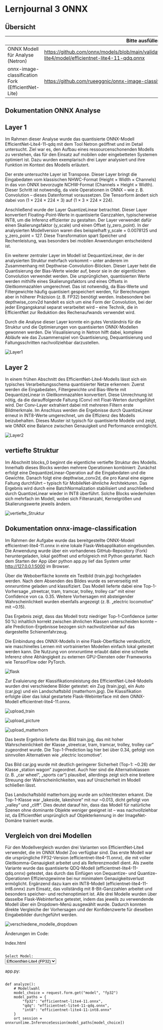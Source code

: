 ﻿# Lernjournal 3 ONNX

## Übersicht

| | Bitte ausfüllen |
| -------- | ------- |
| ONNX Modell für Analyse (Netron) | https://github.com/onnx/models/blob/main/validated/vision/classification/efficientnet-lite4/model/efficientnet-lite4-11-qdq.onnx |
| onnx-image-classification Fork (EfficientNet-Lite) | https://github.com/rueeggnic/onnx-image-classification |

## Dokumentation ONNX Analyse

## Layer 1

Im Rahmen dieser Analyse wurde das quantisierte ONNX-Modell EfficientNet-Lite4-11-qdq mit dem Tool Netron geöffnet und im Detail untersucht. Ziel war es, den Aufbau eines ressourcenschonenden Modells zu verstehen, das für den Einsatz auf mobilen oder eingebetteten Systemen optimiert ist. Dazu wurden exemplarisch drei Layer analysiert und ihre Funktion im Kontext des Modells erläutert.

Der erste untersuchte Layer ist Transpose. Dieser Layer bringt die Eingabedaten vom klassischen NHWC-Format (Height × Width × Channels) in das von ONNX bevorzugte NCHW-Format (Channels × Height × Width). Dieser Schritt ist notwendig, da viele Operationen in ONNX – wie z. B. Convolution – dieses Datenformat voraussetzen. Die Tensorform ändert sich dabei von (1 × 224 × 224 × 3) auf (1 × 3 × 224 × 224).

Anschließend wurde der Layer QuantizeLinear betrachtet. Dieser Layer konvertiert Floating-Point-Werte in quantisierte Ganzzahlen, typischerweise INT8, um die Inferenz effizienter zu gestalten. Der Layer verwendet dafür einen Skalierungsfaktor (y_scale) und einen Offset (y_zero_point). In der analysierten Modellversion waren dies beispielhaft y_scale = 0.0078125 und y_zero_point = 127. Diese Transformation spart Speicher und Rechenleistung, was besonders bei mobilen Anwendungen entscheidend ist.

Ein weiterer zentraler Layer im Modell ist DequantizeLinear, der in der analysierten Struktur mehrfach vorkommt – unter anderem im Zusammenhang mit Depthwise-Convolution-Blöcken. Dieser Layer hebt die Quantisierung der Bias-Werte wieder auf, bevor sie in der eigentlichen Convolution verwendet werden. Die ursprünglichen, quantisierten Werte werden mithilfe eines Skalierungsfaktors und eines Offsets in Gleitkommazahlen umgerechnet. Das ist notwendig, da Bias-Werte und Filtergewichte häufig quantisiert gespeichert werden, für Berechnungen aber in höherer Präzision (z. B. FP32) benötigt werden. Insbesondere bei depthwise_conv2d handelt es sich um eine Form der Convolution, bei der jeder Eingangskanal separat verarbeitet wird – eine Technik, die in EfficientNet zur Reduktion des Rechenaufwands verwendet wird.

Durch die Analyse dieser Layer konnte ein gutes Verständnis für die Struktur und die Optimierungen von quantisierten ONNX-Modellen gewonnen werden. Die Visualisierung in Netron hilft dabei, komplexe Abläufe wie das Zusammenspiel von Quantisierung, Dequantisierung und Faltungsschritten nachvollziehbar darzustellen.

![Layer1](images/Analyse_netron.png)

## Layer 2

In einem frühen Abschnitt des EfficientNet-Lite4-Modells lässt sich ein typisches Verarbeitungsschema quantisierter Netze erkennen: Zuerst werden die Eingabedaten, Filtergewichte und Bias-Werte mit DequantizeLinear in Gleitkommazahlen konvertiert. Diese Umrechnung ist nötig, da die darauffolgende Faltung (Conv) mit Float-Werten durchgeführt wird. Der Conv-Layer extrahiert dabei mit mehreren Filtern erste Bildmerkmale. Im Anschluss werden die Ergebnisse durch QuantizeLinear erneut in INT8-Werte umgerechnet, um die Effizienz des Modells beizubehalten. Dieses Muster ist typisch für quantisierte Modelle und zeigt, wie ONNX eine Balance zwischen Genauigkeit und Performance ermöglicht.

![Layer2](images/Quantize_Linear.png)

## vertiefte Struktur

Im Abschnitt blocks_0 beginnt die eigentliche vertiefte Struktur des Modells. Innerhalb dieses Blocks werden mehrere Operationen kombiniert: Zunächst erfolgt eine DequantizeLinear-Operation auf die Eingabedaten und die Gewichte. Danach folgt eine depthwise_conv2d, die pro Kanal eine eigene Faltung durchführt – typisch für MobileNet-ähnliche Architekturen. Das Ergebnis wird durch eine BatchNormalization stabilisiert und anschließend durch QuantizeLinear wieder in INT8 überführt. Solche Blocks wiederholen sich mehrfach im Modell, wobei sich Filteranzahl, Kernelgrößen und Skalierungswerte jeweils ändern.

![vertiefte_Struktur](images/vertiefte_struktur.png)

## Dokumentation onnx-image-classification

Im Rahmen der Aufgabe wurde das bereitgestellte ONNX-Modell efficientnet-lite4-11.onnx in eine lokale Flask-Webapplikation eingebunden. Die Anwendung wurde über ein vorhandenes GitHub-Repository (Fork) heruntergeladen, lokal geöffnet und erfolgreich mit Python gestartet. Nach dem Starten der App über python app.py lief das System unter http://127.0.0.1:5000 im Browser.

Über die Weboberfläche konnte ein Testbild (train.jpg) hochgeladen werden. Nach dem Absenden des Bildes wurde es serverseitig mit onnxruntime geladen und klassifiziert. Das Modell lieferte dabei eine Top-1-Vorhersage „streetcar, tram, tramcar, trolley, trolley car“ mit einer Confidence von ca. 0.35. Weitere Vorhersagen mit absteigender Wahrscheinlichkeit wurden ebenfalls angezeigt (z. B. „electric locomotive“ mit ~0.15).

Das Ergebnis zeigt, dass das Modell trotz niedriger Top-1-Confidence (unter 50 %) inhaltlich korrekt zwischen ähnlichen Klassen unterscheiden konnte – alle Prediction-Ergebnisse bezogen sich nachvollziehbar auf das dargestellte Schienenfahrzeug.

Die Einbindung des ONNX-Modells in eine Flask-Oberfläche verdeutlicht, wie maschinelles Lernen mit vortrainierten Modellen einfach lokal getestet werden kann. Die Nutzung von onnxruntime erlaubt dabei eine schnelle Inferenz ohne Abhängigkeit zu externen GPU-Diensten oder Frameworks wie TensorFlow oder PyTorch.

![flask](images/flask.png)

Zur Evaluierung der Klassifikationsleistung des EfficientNet-Lite4-Modells wurden drei verschiedene Bilder getestet: ein Zug (train.jpg), ein Auto (car.jpg) und ein Landschaftsbild (matterhorn.jpg). Die Klassifikation erfolgte über das lokal gestartete Flask-Webinterface mit dem ONNX-Modell efficientnet-lite4-11.onnx.

![upload_train](images/upload_train.png)

![upload_picture](images/upload_picture.png)

![upload_matterhorn](images/upload_matterhorn.png)

Das beste Ergebnis lieferte das Bild train.jpg, das mit hoher Wahrscheinlichkeit der Klasse
„streetcar, tram, tramcar, trolley, trolley car“ zugeordnet wurde. Die Top-1-Prediction lag hier bei über 0.34, gefolgt von sinnvollen Alternativen wie „electric locomotive“.

Das Bild car.jpg wurde mit deutlich geringerer Sicherheit (Top-1: ~0.26) der Klasse „station wagon“ zugeordnet. Auch hier sind die Alternativklassen (z. B. „car wheel“, „sports car“) plausibel, allerdings zeigt sich eine breitere Streuung der Wahrscheinlichkeiten, was auf Unsicherheit im Modell schließen lässt.

Das Landschaftsbild matterhorn.jpg wurde am schlechtesten erkannt. Die Top-1-Klasse war „lakeside, lakeshore“ mit nur ~0.013, dicht gefolgt von „valley“ und „cliff“. Dies deutet darauf hin, dass das Modell für natürliche Szenen ohne dominante Objekte weniger geeignet ist – was nachvollziehbar ist, da EfficientNet ursprünglich auf Objekterkennung in der ImageNet-Domäne trainiert wurde.

## Vergleich von drei Modellen

Für den Modellvergleich wurden drei Varianten von EfficientNet-Lite4 verwendet, die im ONNX Model Zoo verfügbar sind. Das erste Modell war die ursprüngliche FP32-Version (efficientnet-lite4-11.onnx), die mit voller Gleitkomma-Genauigkeit arbeitet und als Referenzmodell dient. Als zweite Variante wurde das quantisierte QDQ-Modell (efficientnet-lite4-11-qdq.onnx) getestet, das durch das Einfügen von Dequantize- und Quantize-Operationen Effizienzgewinne bei nur minimalem Genauigkeitsverlust ermöglicht. Ergänzend dazu kam ein INT8-Modell (efficientnet-lite4-11-int8.onnx) zum Einsatz, das vollständig mit 8-Bit-Ganzzahlen arbeitet und besonders speicher- und rechenoptimiert ist. Alle drei Modelle wurden über dasselbe Flask-Webinterface getestet, indem das jeweils zu verwendende Modell über ein Dropdown-Menü ausgewählt wurde. Dadurch konnten direkte Vergleiche der Vorhersagen und der Konfidenzwerte für dieselben Eingabebilder durchgeführt werden.

![verschiedene_modelle_dropdown](images/verschiedene_modelle_dropdown.png)

Änderungen im Code:

Index.html
<pre><code>
<label for="model">Select Model:</label>
<select name="model">
  <option value="fp32">EfficientNet-Lite4 (FP32)</option>
  <option value="qdq">EfficientNet-Lite4 QDQ</option>
  <option value="int8">EfficientNet-Lite4 INT8</option>
</select>
</code></pre>

app.py:
<pre><code>
def analyze():
    # Modellwahl
    model_choice = request.form.get("model", "fp32")
    model_paths = {
        "fp32": "efficientnet-lite4-11.onnx",
        "qdq": "efficientnet-lite4-11-qdq.onnx",
        "int8": "efficientnet-lite4-11-int8.onnx"
    }
    ort_session = onnxruntime.InferenceSession(model_paths[model_choice])
</code></pre>


